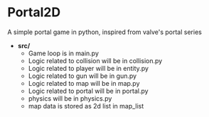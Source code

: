 # Portal2D
 A simple portal game in python, inspired from valve's portal series

* **src/**
  * Game loop is in main.py 
  * Logic related to collision will be in collision.py
  * Logic related to player will be in entity.py
  * Logic related to gun will be in gun.py
  * Logic related to map will be in map.py
  * Logic related to portal will be in portal.py
  * physics will be in physics.py
  * map data is stored as 2d list in map_list